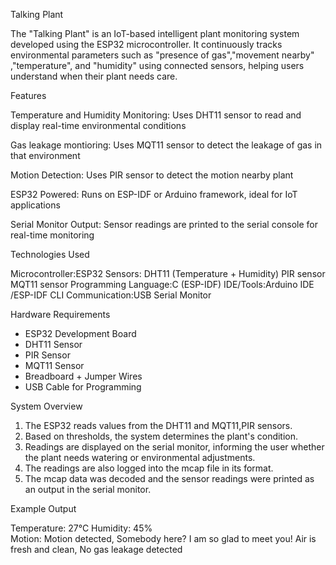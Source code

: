 Talking Plant

The "Talking Plant" is an IoT-based intelligent plant monitoring system developed using the ESP32 microcontroller. It continuously tracks environmental parameters such as "presence of gas","movement nearby" ,"temperature", and "humidity" using connected sensors, helping users understand when their plant needs care.

Features

Temperature and Humidity Monitoring:
  Uses DHT11 sensor to read and display real-time environmental conditions

Gas leakage montioring:
  Uses MQT11 sensor to detect the leakage of gas in that environment

Motion Detection:
   Uses PIR sensor to detect the motion nearby plant

ESP32 Powered:
  Runs on ESP-IDF or Arduino framework, ideal for IoT applications

Serial Monitor Output:
  Sensor readings are printed to the serial console for real-time monitoring

Technologies Used

Microcontroller:ESP32
Sensors:
DHT11 (Temperature + Humidity)
PIR sensor
MQT11 sensor
Programming Language:C (ESP-IDF)
IDE/Tools:Arduino IDE /ESP-IDF CLI
Communication:USB Serial Monitor

Hardware Requirements

* ESP32 Development Board
* DHT11 Sensor
* PIR Sensor
* MQT11 Sensor
* Breadboard + Jumper Wires
* USB Cable for Programming

System Overview

1. The ESP32 reads values from the DHT11 and MQT11,PIR sensors.
2. Based on thresholds, the system determines the plant's condition.
3. Readings are displayed on the serial monitor, informing the user whether the plant needs watering or environmental adjustments.
4. The readings are also logged into the mcap file in its format.
5. The mcap data was decoded and the sensor readings were printed as an output in the serial monitor.

Example Output

Temperature: 27°C  Humidity: 45%  
Motion: Motion detected, Somebody here? I am so glad to meet you!
Air is fresh and clean, No gas leakage detected


